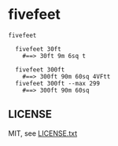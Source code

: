 
# fivefeet

```
fivefeet

  fivefeet 30ft
    #==> 30ft 9m 6sq t

  fivefeet 300ft
    #==> 300ft 90m 60sq 4VFtt
  fivefeet 300ft --max 299
    #==> 300ft 90m 60sq
```


## LICENSE

MIT, see [LICENSE.txt](LICENSE.txt)

